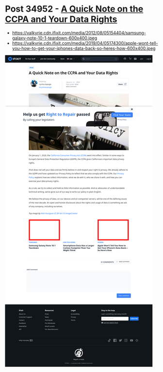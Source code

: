 # Post 34952 - [A Quick Note on the CCPA and Your Data Rights](https://www.ifixit.com/News/34952/a-quick-note-on-the-ccpa-and-your-data-rights)

- https://valkyrie.cdn.ifixit.com/media/2012/08/05154404/samsung-galaxy-note-10-1-teardown-600x400.jpeg
- https://valkyrie.cdn.ifixit.com/media/2019/04/05174300/apple-wont-tell-you-how-to-get-your-iphones-data-back-so-heres-how-600x400.jpeg

![screencap](screenshots/c246c786-eed4-4358-8947-e5dca17e20f4.png)
